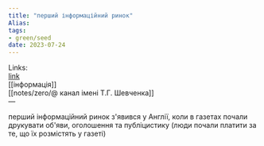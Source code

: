 ```yaml
---
title: "перший інформаційний ринок"
Alias: 
tags:
- green/seed
date: 2023-07-24
---
```

Links:  
[link](https://youtu.be/Hz6vSruunK0?t=1067)  
[[інформація]]  
[[notes/zero/@ канал імені Т.Г. Шевченка]]  
—

перший інформаційний ринок з'явився у Англії, коли в газетах почали друкувати об'яви, оголошення та публіцистику (люди почали платити за те, що їх розмістять у газеті) 
